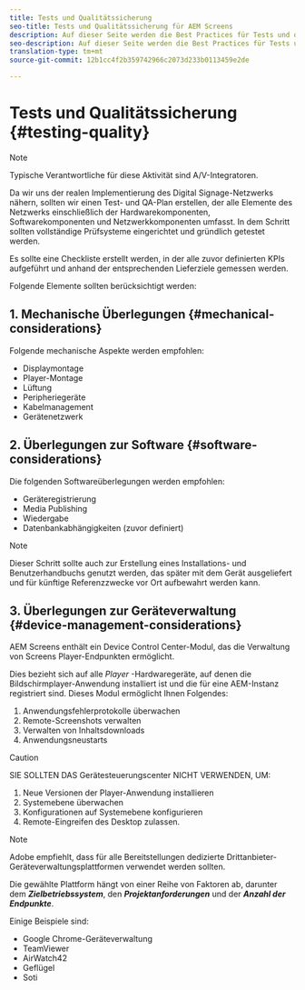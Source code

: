```yaml
---
title: Tests und Qualitätssicherung
seo-title: Tests und Qualitätssicherung für AEM Screens
description: Auf dieser Seite werden die Best Practices für Tests und die Qualitätssicherung von AEM Screens beschrieben.
seo-description: Auf dieser Seite werden die Best Practices für Tests und die Qualitätssicherung von AEM Screens beschrieben.
translation-type: tm+mt
source-git-commit: 12b1cc4f2b359742966c2073d233b0113459e2de

---
```



# Tests und Qualitätssicherung {#testing-quality}

>[!NOTE]
>
>Typische Verantwortliche für diese Aktivität sind A/V-Integratoren.

Da wir uns der realen Implementierung des Digital Signage-Netzwerks nähern, sollten wir einen Test- und QA-Plan erstellen, der alle Elemente des Netzwerks einschließlich der Hardwarekomponenten, Softwarekomponenten und Netzwerkkomponenten umfasst.
In dem Schritt sollten vollständige Prüfsysteme eingerichtet und gründlich getestet werden.

Es sollte eine Checkliste erstellt werden, in der alle zuvor definierten KPIs aufgeführt und anhand der entsprechenden Lieferziele gemessen werden.

Folgende Elemente sollten berücksichtigt werden:

## 1. Mechanische Überlegungen {#mechanical-considerations}

Folgende mechanische Aspekte werden empfohlen:

* Displaymontage
* Player-Montage
* Lüftung
* Peripheriegeräte
* Kabelmanagement
* Gerätenetzwerk

## 2. Überlegungen zur Software {#software-considerations}

Die folgenden Softwareüberlegungen werden empfohlen:

* Geräteregistrierung
* Media Publishing
* Wiedergabe
* Datenbankabhängigkeiten (zuvor definiert)

>[!NOTE]
> Dieser Schritt sollte auch zur Erstellung eines Installations- und Benutzerhandbuchs genutzt werden, das später mit dem Gerät ausgeliefert und für künftige Referenzzwecke vor Ort aufbewahrt werden kann.

## 3. Überlegungen zur Geräteverwaltung {#device-management-considerations}


AEM Screens enthält ein Device Control Center-Modul, das die Verwaltung von Screens Player-Endpunkten ermöglicht.

Dies bezieht sich auf alle *Player* -Hardwaregeräte, auf denen die Bildschirmplayer-Anwendung installiert ist und die für eine AEM-Instanz registriert sind.
Dieses Modul ermöglicht Ihnen Folgendes:

1. Anwendungsfehlerprotokolle überwachen
1. Remote-Screenshots verwalten
1. Verwalten von Inhaltsdownloads
1. Anwendungsneustarts

>[!CAUTION]
> SIE SOLLTEN DAS Gerätesteuerungscenter NICHT VERWENDEN, UM:
>
> 1. Neue Versionen der Player-Anwendung installieren
> 1. Systemebene überwachen
> 1. Konfigurationen auf Systemebene konfigurieren
> 1. Remote-Eingreifen des Desktop zulassen.



>[!NOTE]
> Adobe empfiehlt, dass für alle Bereitstellungen dedizierte Drittanbieter-Geräteverwaltungsplattformen verwendet werden sollten.

Die gewählte Plattform hängt von einer Reihe von Faktoren ab, darunter dem ***Zielbetriebssystem***, den ***Projektanforderungen*** und der ***Anzahl der Endpunkte***.

Einige Beispiele sind:

* Google Chrome-Geräteverwaltung
* TeamViewer
* AirWatch42
* Geflügel
* Soti